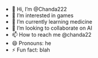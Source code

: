 - 👋 Hi, I’m @Chanda222
- 👀 I’m interested in games
- 🌱 I’m currently learning medicine
- 💞️ I’m looking to collaborate on AI
- 📫 How to reach me @chanda22
- 😄 Pronouns: he
- ⚡ Fun fact: blah

<!---
Chanda222/Chanda222 is a ✨ special ✨ repository because its `README.md` (this file) appears on your GitHub profile.
You can click the Preview link to take a look at your changes.
--->
